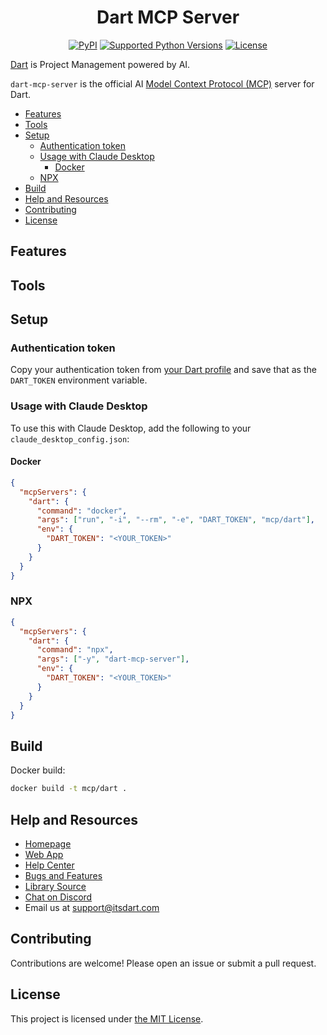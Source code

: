<div align="center">
  <h1>Dart MCP Server</h1>
  <p>
    <a href="https://pypi.org/project/dart-mcp-server"><img src="https://img.shields.io/pypi/v/dart-mcp-server" alt="PyPI"></a>
    <a href="pyproject.toml"><img src="https://img.shields.io/pypi/pyversions/dart-mcp-server" alt="Supported Python Versions"></a>
    <a href="LICENSE"><img src="https://img.shields.io/github/license/its-dart/dart-mcp-server" alt="License"></a>
  </p>
</div>

[Dart](https://itsdart.com?nr=1) is Project Management powered by AI.

`dart-mcp-server` is the official AI [Model Context Protocol (MCP)](https://github.com/modelcontextprotocol) server for Dart.


- [Features](#features)
- [Tools](#tools)
- [Setup](#setup)
  - [Authentication token](#authentication-token)
  - [Usage with Claude Desktop](#usage-with-claude-desktop)
    - [Docker](#docker)
  - [NPX](#npx)
- [Build](#build)
- [Help and Resources](#help-and-resources)
- [Contributing](#contributing)
- [License](#license)


## Features

<!-- TODO -->


## Tools

<!-- TODO -->


## Setup

### Authentication token
Copy your authentication token from [your Dart profile](https://app.itsdart.com/?settings=account) and save that as the `DART_TOKEN` environment variable.

### Usage with Claude Desktop
To use this with Claude Desktop, add the following to your `claude_desktop_config.json`:


#### Docker

```json
{
  "mcpServers": {
    "dart": {
      "command": "docker",
      "args": ["run", "-i", "--rm", "-e", "DART_TOKEN", "mcp/dart"],
      "env": {
        "DART_TOKEN": "<YOUR_TOKEN>"
      }
    }
  }
}
```


### NPX

```json
{
  "mcpServers": {
    "dart": {
      "command": "npx",
      "args": ["-y", "dart-mcp-server"],
      "env": {
        "DART_TOKEN": "<YOUR_TOKEN>"
      }
    }
  }
}
```


## Build

Docker build:

```bash
docker build -t mcp/dart .
```


## Help and Resources

- [Homepage](https://www.itsdart.com/?nr=1)
- [Web App](https://app.itsdart.com/)
- [Help Center](https://help.itsdart.com/)
- [Bugs and Features](https://app.itsdart.com/p/r/JFyPnhL9En61)
- [Library Source](https://github.com/its-dart/dart-mcp-server/)
- [Chat on Discord](https://discord.gg/RExv8jEkSh)
- Email us at [support@itsdart.com](mailto:support@itsdart.com)


## Contributing

Contributions are welcome! Please open an issue or submit a pull request.


## License

This project is licensed under [the MIT License](LICENSE).
